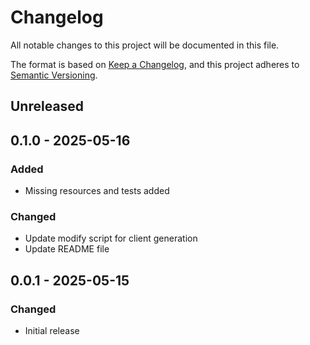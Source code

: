 # Changelog

All notable changes to this project will be documented in this file.

The format is based on [Keep a Changelog](https://keepachangelog.com/en/1.0.0/),
and this project adheres to [Semantic Versioning](https://semver.org/spec/v2.0.0.html).

## Unreleased

## 0.1.0 - 2025-05-16

### Added

* Missing resources and tests added

### Changed

* Update modify script for client generation
* Update README file

## 0.0.1 - 2025-05-15

### Changed

- Initial release
